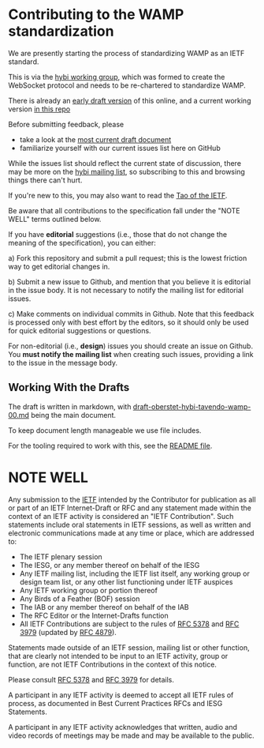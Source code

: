 # Contributing to the WAMP standardization

We are presently starting the process of standardizing WAMP as an IETF standard. 

This is via the [hybi working group](), which was formed to create the WebSocket protocol and needs to be re-chartered to standardize WAMP.

There is already an [early draft version]() of this online, and a current working version [in this repo]()

Before submitting feedback, please 

* take a look at the [most current draft document]()
* familiarize yourself with our current issues list here on GitHub

While the issues list should reflect the current state of discussion, there may be more on the [hybi mailing list](), so subscribing to this and browsing things there can't hurt.

If you're new to this, you may also want to read the [Tao of the IETF](http://www.ietf.org/tao.html).

Be aware that all contributions to the specification fall under the "NOTE WELL" terms outlined below.

If you have **editorial** suggestions (i.e., those that do not change the meaning of the specification), you can either:

  a) Fork this repository and submit a pull request; this is the lowest
  friction way to get editorial changes in.
  
  b) Submit a new issue to Github, and mention that you believe it is editorial
  in the issue body. It is not necessary to notify the mailing list for
  editorial issues.
  
  c) Make comments on individual commits in Github. Note that this feedback is
  processed only with best effort by the editors, so it should only be used for
  quick editorial suggestions or questions.

For non-editorial (i.e., **design**) issues you should create an issue on Github. You **must notify the mailing list** when creating such issues, providing a link to the issue in the message body.


## Working With the Drafts

The draft is written in markdown, with [draft-oberstet-hybi-tavendo-wamp-00.md](draft-oberstet-hybi-tavendo-wamp-00.md) being the main document.

To keep document length manageable we use file includes.

For the tooling required to work with this, see the [README file](README.md).


# NOTE WELL

Any submission to the [IETF](http://www.ietf.org/) intended by the Contributor
for publication as all or part of an IETF Internet-Draft or RFC and any
statement made within the context of an IETF activity is considered an "IETF
Contribution". Such statements include oral statements in IETF sessions, as
well as written and electronic communications made at any time or place, which
are addressed to:

 * The IETF plenary session
 * The IESG, or any member thereof on behalf of the IESG
 * Any IETF mailing list, including the IETF list itself, any working group 
   or design team list, or any other list functioning under IETF auspices
 * Any IETF working group or portion thereof
 * Any Birds of a Feather (BOF) session
 * The IAB or any member thereof on behalf of the IAB
 * The RFC Editor or the Internet-Drafts function
 * All IETF Contributions are subject to the rules of 
   [RFC 5378](http://tools.ietf.org/html/rfc5378) and 
   [RFC 3979](http://tools.ietf.org/html/rfc3979) 
   (updated by [RFC 4879](http://tools.ietf.org/html/rfc4879)).

Statements made outside of an IETF session, mailing list or other function,
that are clearly not intended to be input to an IETF activity, group or
function, are not IETF Contributions in the context of this notice.

Please consult [RFC 5378](http://tools.ietf.org/html/rfc5378) and [RFC 
3979](http://tools.ietf.org/html/rfc3979) for details.

A participant in any IETF activity is deemed to accept all IETF rules of
process, as documented in Best Current Practices RFCs and IESG Statements.

A participant in any IETF activity acknowledges that written, audio and video
records of meetings may be made and may be available to the public.
